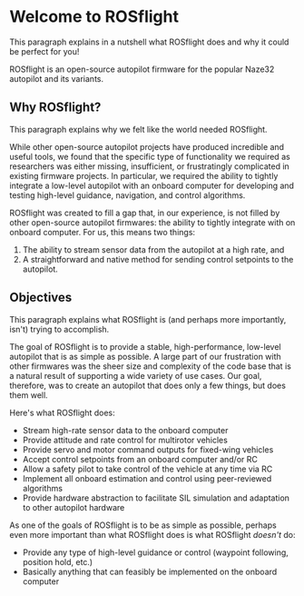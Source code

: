 # Welcome to ROSflight

This paragraph explains in a nutshell what ROSflight does and why it could be perfect for you!

ROSflight is an open-source autopilot firmware for the popular Naze32 autopilot and its variants.

## Why ROSflight?
This paragraph explains why we felt like the world needed ROSflight.

While other open-source autopilot projects have produced incredible and useful tools, we found that the specific type of functionality we required as researchers was either missing, insufficient, or frustratingly complicated in existing firmware projects. In particular, we required the ability to tightly integrate a low-level autopilot with an onboard computer for developing and testing high-level guidance, navigation, and control algorithms.

ROSflight was created to fill a gap that, in our experience, is not filled by other open-source autopilot firmwares: the ability to tightly integrate with on onboard computer. For us, this means two things:

  1. The ability to stream sensor data from the autopilot at a high rate, and
  2. A straightforward and native method for sending control setpoints to the autopilot.


## Objectives
This paragraph explains what ROSflight is (and perhaps more importantly, isn't) trying to accomplish.

The goal of ROSflight is to provide a stable, high-performance, low-level autopilot that is as simple as possible. A large part of our frustration with other firmwares was the sheer size and complexity of the code base that is a natural result of supporting a wide variety of use cases. Our goal, therefore, was to create an autopilot that does only a few things, but does them well.

Here's what ROSflight does:
  - Stream high-rate sensor data to the onboard computer
  - Provide attitude and rate control for multirotor vehicles
  - Provide servo and motor command outputs for fixed-wing vehicles
  - Accept control setpoints from an onboard computer and/or RC
  - Allow a safety pilot to take control of the vehicle at any time via RC
  - Implement all onboard estimation and control using peer-reviewed algorithms
  - Provide hardware abstraction to facilitate SIL simulation and adaptation to other autopilot hardware

As one of the goals of ROSflight is to be as simple as possible, perhaps even more important than what ROSflight does is what ROSflight *doesn't* do:
  - Provide any type of high-level guidance or control (waypoint following, position hold, etc.)
  - Basically anything that can feasibly be implemented on the onboard computer
